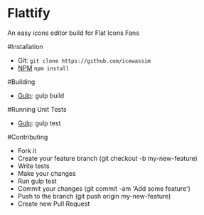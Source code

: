 # Flattify
An easy icons editor build for Flat Icons Fans

#Installation
* Git: `git clone https://github.com/icewassim`
* [NPM](https://www.npmjs.org/) `npm install`

#Building
* [Gulp](http://gulpjs.com/): gulp build

#Running Unit Tests
* [Gulp](http://gulpjs.com/): gulp test

#Contributing

* Fork it
* Create your feature branch (git checkout -b my-new-feature)
* Write tests
* Make your changes
* Run gulp test
* Commit your changes (git commit -am 'Add some feature')
* Push to the branch (git push origin my-new-feature)
* Create new Pull Request
